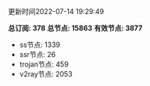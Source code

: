 更新时间2022-07-14 19:29:49

**总订阅: 378**
**总节点: 15863**
**有效节点: 3877**
- ss节点: 1339
- ssr节点: 26
- trojan节点: 459
- v2ray节点: 2053

